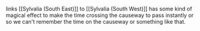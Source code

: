 links [[Sylvalia (South East)]] to [[Sylvalia (South West)]] has some kind of magical effect to make the time crossing the causeway to pass instantly or so we can't remember the time on the causeway or something like that.